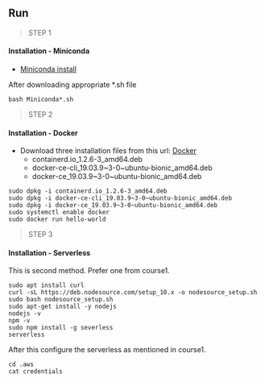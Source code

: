 ## Run

> STEP 1
#### Installation - Miniconda

- [Miniconda install](https://docs.conda.io/en/latest/miniconda.html#linux-installers)

After downloading appropriate *.sh file
```
bash Miniconda*.sh  
```

> STEP 2
#### Installation - Docker

- Download three installation files from this url: [Docker](https://download.docker.com/linux/ubuntu/dists/bionic/pool/stable/amd64)
    - containerd.io_1.2.6-3_amd64.deb
    - docker-ce-cli_19.03.9~3-0~ubuntu-bionic_amd64.deb
    - docker-ce_19.03.9~3-0~ubuntu-bionic_amd64.deb  

```
sudo dpkg -i containerd.io_1.2.6-3_amd64.deb
sudo dpkg -i docker-ce-cli_19.03.9~3-0~ubuntu-bionic_amd64.deb
sudo dpkg -i docker-ce_19.03.9~3-0~ubuntu-bionic_amd64.deb
sudo systemctl enable docker
sudo docker run hello-world
```

> STEP 3
#### Installation - Serverless

This is second method. Prefer one from course1. 
```
sudo apt install curl
curl -sL https://deb.nodesource.com/setup_10.x -o nodesource_setup.sh
sudo bash nodesource_setup.sh
sudo apt-get install -y nodejs
nodejs -v
npm -v
sudo npm install -g severless
serverless
```

After this configure the serverless as mentioned in course1.
```
cd .aws
cat credentials
```